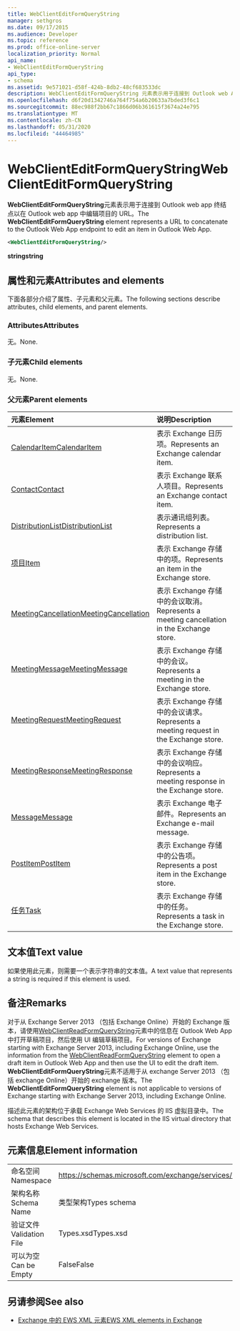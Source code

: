 ```yaml
---
title: WebClientEditFormQueryString
manager: sethgros
ms.date: 09/17/2015
ms.audience: Developer
ms.topic: reference
ms.prod: office-online-server
localization_priority: Normal
api_name:
- WebClientEditFormQueryString
api_type:
- schema
ms.assetid: 9e571021-d58f-424b-8db2-48cf683533dc
description: WebClientEditFormQueryString 元素表示用于连接到 Outlook web App 终结点以在 Outlook Web App 中编辑项目的 URL。
ms.openlocfilehash: d6f20d1342746a764f754a6b20633a7bded3f6c1
ms.sourcegitcommit: 88ec988f2bb67c1866d06b361615f3674a24e795
ms.translationtype: MT
ms.contentlocale: zh-CN
ms.lasthandoff: 05/31/2020
ms.locfileid: "44464985"
---
```

# <a name="webclienteditformquerystring"></a><span data-ttu-id="ebd34-103">WebClientEditFormQueryString</span><span class="sxs-lookup"><span data-stu-id="ebd34-103">WebClientEditFormQueryString</span></span>

<span data-ttu-id="ebd34-104">**WebClientEditFormQueryString**元素表示用于连接到 Outlook web app 终结点以在 Outlook web app 中编辑项目的 URL。</span><span class="sxs-lookup"><span data-stu-id="ebd34-104">The **WebClientEditFormQueryString** element represents a URL to concatenate to the Outlook Web App endpoint to edit an item in Outlook Web App.</span></span> 
  
```XML
<WebClientEditFormQueryString/>
```

 <span data-ttu-id="ebd34-105">**string**</span><span class="sxs-lookup"><span data-stu-id="ebd34-105">**string**</span></span>
## <a name="attributes-and-elements"></a><span data-ttu-id="ebd34-106">属性和元素</span><span class="sxs-lookup"><span data-stu-id="ebd34-106">Attributes and elements</span></span>

<span data-ttu-id="ebd34-107">下面各部分介绍了属性、子元素和父元素。</span><span class="sxs-lookup"><span data-stu-id="ebd34-107">The following sections describe attributes, child elements, and parent elements.</span></span>
  
### <a name="attributes"></a><span data-ttu-id="ebd34-108">Attributes</span><span class="sxs-lookup"><span data-stu-id="ebd34-108">Attributes</span></span>

<span data-ttu-id="ebd34-109">无。</span><span class="sxs-lookup"><span data-stu-id="ebd34-109">None.</span></span>
  
### <a name="child-elements"></a><span data-ttu-id="ebd34-110">子元素</span><span class="sxs-lookup"><span data-stu-id="ebd34-110">Child elements</span></span>

<span data-ttu-id="ebd34-111">无。</span><span class="sxs-lookup"><span data-stu-id="ebd34-111">None.</span></span>
  
### <a name="parent-elements"></a><span data-ttu-id="ebd34-112">父元素</span><span class="sxs-lookup"><span data-stu-id="ebd34-112">Parent elements</span></span>

|<span data-ttu-id="ebd34-113">**元素**</span><span class="sxs-lookup"><span data-stu-id="ebd34-113">**Element**</span></span>|<span data-ttu-id="ebd34-114">**说明**</span><span class="sxs-lookup"><span data-stu-id="ebd34-114">**Description**</span></span>|
|:-----|:-----|
|[<span data-ttu-id="ebd34-115">CalendarItem</span><span class="sxs-lookup"><span data-stu-id="ebd34-115">CalendarItem</span></span>](calendaritem.md) <br/> |<span data-ttu-id="ebd34-116">表示 Exchange 日历项。</span><span class="sxs-lookup"><span data-stu-id="ebd34-116">Represents an Exchange calendar item.</span></span>  <br/> |
|[<span data-ttu-id="ebd34-117">Contact</span><span class="sxs-lookup"><span data-stu-id="ebd34-117">Contact</span></span>](contact.md) <br/> |<span data-ttu-id="ebd34-118">表示 Exchange 联系人项目。</span><span class="sxs-lookup"><span data-stu-id="ebd34-118">Represents an Exchange contact item.</span></span>  <br/> |
|[<span data-ttu-id="ebd34-119">DistributionList</span><span class="sxs-lookup"><span data-stu-id="ebd34-119">DistributionList</span></span>](distributionlist.md) <br/> |<span data-ttu-id="ebd34-120">表示通讯组列表。</span><span class="sxs-lookup"><span data-stu-id="ebd34-120">Represents a distribution list.</span></span>  <br/> |
|[<span data-ttu-id="ebd34-121">项目</span><span class="sxs-lookup"><span data-stu-id="ebd34-121">Item</span></span>](item.md) <br/> |<span data-ttu-id="ebd34-122">表示 Exchange 存储中的项。</span><span class="sxs-lookup"><span data-stu-id="ebd34-122">Represents an item in the Exchange store.</span></span>  <br/> |
|[<span data-ttu-id="ebd34-123">MeetingCancellation</span><span class="sxs-lookup"><span data-stu-id="ebd34-123">MeetingCancellation</span></span>](meetingcancellation.md) <br/> |<span data-ttu-id="ebd34-124">表示 Exchange 存储中的会议取消。</span><span class="sxs-lookup"><span data-stu-id="ebd34-124">Represents a meeting cancellation in the Exchange store.</span></span>  <br/> |
|[<span data-ttu-id="ebd34-125">MeetingMessage</span><span class="sxs-lookup"><span data-stu-id="ebd34-125">MeetingMessage</span></span>](meetingmessage.md) <br/> |<span data-ttu-id="ebd34-126">表示 Exchange 存储中的会议。</span><span class="sxs-lookup"><span data-stu-id="ebd34-126">Represents a meeting in the Exchange store.</span></span>  <br/> |
|[<span data-ttu-id="ebd34-127">MeetingRequest</span><span class="sxs-lookup"><span data-stu-id="ebd34-127">MeetingRequest</span></span>](meetingrequest.md) <br/> |<span data-ttu-id="ebd34-128">表示 Exchange 存储中的会议请求。</span><span class="sxs-lookup"><span data-stu-id="ebd34-128">Represents a meeting request in the Exchange store.</span></span>  <br/> |
|[<span data-ttu-id="ebd34-129">MeetingResponse</span><span class="sxs-lookup"><span data-stu-id="ebd34-129">MeetingResponse</span></span>](meetingresponse.md) <br/> |<span data-ttu-id="ebd34-130">表示 Exchange 存储中的会议响应。</span><span class="sxs-lookup"><span data-stu-id="ebd34-130">Represents a meeting response in the Exchange store.</span></span>  <br/> |
|[<span data-ttu-id="ebd34-131">Message</span><span class="sxs-lookup"><span data-stu-id="ebd34-131">Message</span></span>](message-ex15websvcsotherref.md) <br/> |<span data-ttu-id="ebd34-132">表示 Exchange 电子邮件。</span><span class="sxs-lookup"><span data-stu-id="ebd34-132">Represents an Exchange e-mail message.</span></span>  <br/> |
|[<span data-ttu-id="ebd34-133">PostItem</span><span class="sxs-lookup"><span data-stu-id="ebd34-133">PostItem</span></span>](postitem.md) <br/> |<span data-ttu-id="ebd34-134">表示 Exchange 存储中的公告项。</span><span class="sxs-lookup"><span data-stu-id="ebd34-134">Represents a post item in the Exchange store.</span></span>  <br/> |
|[<span data-ttu-id="ebd34-135">任务</span><span class="sxs-lookup"><span data-stu-id="ebd34-135">Task</span></span>](task.md) <br/> |<span data-ttu-id="ebd34-136">表示 Exchange 存储中的任务。</span><span class="sxs-lookup"><span data-stu-id="ebd34-136">Represents a task in the Exchange store.</span></span>  <br/> |
   
## <a name="text-value"></a><span data-ttu-id="ebd34-137">文本值</span><span class="sxs-lookup"><span data-stu-id="ebd34-137">Text value</span></span>

<span data-ttu-id="ebd34-138">如果使用此元素，则需要一个表示字符串的文本值。</span><span class="sxs-lookup"><span data-stu-id="ebd34-138">A text value that represents a string is required if this element is used.</span></span>
  
## <a name="remarks"></a><span data-ttu-id="ebd34-139">备注</span><span class="sxs-lookup"><span data-stu-id="ebd34-139">Remarks</span></span>

<span data-ttu-id="ebd34-140">对于从 Exchange Server 2013 （包括 Exchange Online）开始的 Exchange 版本，请使用[WebClientReadFormQueryString](webclientreadformquerystring.md)元素中的信息在 Outlook Web App 中打开草稿项目，然后使用 UI 编辑草稿项目。</span><span class="sxs-lookup"><span data-stu-id="ebd34-140">For versions of Exchange starting with Exchange Server 2013, including Exchange Online, use the information from the [WebClientReadFormQueryString](webclientreadformquerystring.md) element to open a draft item in Outlook Web App and then use the UI to edit the draft item.</span></span> <span data-ttu-id="ebd34-141">**WebClientEditFormQueryString**元素不适用于从 exchange Server 2013 （包括 exchange Online）开始的 exchange 版本。</span><span class="sxs-lookup"><span data-stu-id="ebd34-141">The **WebClientEditFormQueryString** element is not applicable to versions of Exchange starting with Exchange Server 2013, including Exchange Online.</span></span> 
  
<span data-ttu-id="ebd34-142">描述此元素的架构位于承载 Exchange Web Services 的 IIS 虚拟目录中。</span><span class="sxs-lookup"><span data-stu-id="ebd34-142">The schema that describes this element is located in the IIS virtual directory that hosts Exchange Web Services.</span></span>
  
## <a name="element-information"></a><span data-ttu-id="ebd34-143">元素信息</span><span class="sxs-lookup"><span data-stu-id="ebd34-143">Element information</span></span>

|||
|:-----|:-----|
|<span data-ttu-id="ebd34-144">命名空间</span><span class="sxs-lookup"><span data-stu-id="ebd34-144">Namespace</span></span>  <br/> |https://schemas.microsoft.com/exchange/services/2006/types  <br/> |
|<span data-ttu-id="ebd34-145">架构名称</span><span class="sxs-lookup"><span data-stu-id="ebd34-145">Schema Name</span></span>  <br/> |<span data-ttu-id="ebd34-146">类型架构</span><span class="sxs-lookup"><span data-stu-id="ebd34-146">Types schema</span></span>  <br/> |
|<span data-ttu-id="ebd34-147">验证文件</span><span class="sxs-lookup"><span data-stu-id="ebd34-147">Validation File</span></span>  <br/> |<span data-ttu-id="ebd34-148">Types.xsd</span><span class="sxs-lookup"><span data-stu-id="ebd34-148">Types.xsd</span></span>  <br/> |
|<span data-ttu-id="ebd34-149">可以为空</span><span class="sxs-lookup"><span data-stu-id="ebd34-149">Can be Empty</span></span>  <br/> |<span data-ttu-id="ebd34-150">False</span><span class="sxs-lookup"><span data-stu-id="ebd34-150">False</span></span>  <br/> |
   
## <a name="see-also"></a><span data-ttu-id="ebd34-151">另请参阅</span><span class="sxs-lookup"><span data-stu-id="ebd34-151">See also</span></span>



- [<span data-ttu-id="ebd34-152">Exchange 中的 EWS XML 元素</span><span class="sxs-lookup"><span data-stu-id="ebd34-152">EWS XML elements in Exchange</span></span>](ews-xml-elements-in-exchange.md)

